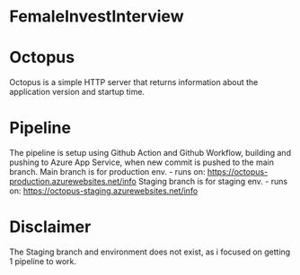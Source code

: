 # FemaleInvestInterview

# Octopus
Octopus is a simple HTTP server that returns information about the application version and startup time. 


# Pipeline
The pipeline is setup using Github Action and Github Workflow, building and pushing to Azure App Service, when new commit is pushed to the main branch.
Main branch is for production env. - runs on: https://octopus-production.azurewebsites.net/info
Staging branch is for staging env. - runs on: https://octopus-staging.azurewebsites.net/info

# Disclaimer
The Staging branch and environment does not exist, as i focused on getting 1 pipeline to work. 

